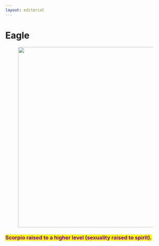 ```yaml
---
layout: editorial
---
```


# Eagle

<figure><img src="../../../../../../.gitbook/assets/pexels-btgl-♡-17347303.jpg" alt="" width="563"><figcaption></figcaption></figure>

### <mark style="color:purple;">Scorpio raised to a higher level (sexuality raised to spirit).</mark>
